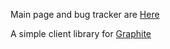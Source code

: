 
Main page and bug tracker are [Here](http://bitbucket.org/naryl/metric)

A simple client library for [Graphite](http://graphite.wikidot.com/)
